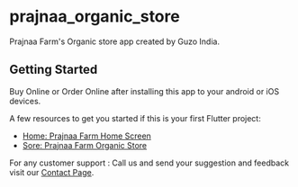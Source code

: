 # prajnaa_organic_store

Prajnaa Farm's Organic store app created by Guzo India. 

## Getting Started

Buy Online or Order Online after installing this app to your android or iOS devices. 

A few resources to get you started if this is your first Flutter project:

- [Home: Prajnaa Farm Home Screen](https://prajnaa.in)
- [Sore: Prajnaa Farm Organic Store](https://prajnaa.in/online-store)

For any customer support : Call us and send your suggestion and feedback visit our 
[Contact Page](https://prajnaa.in/contact-us).

